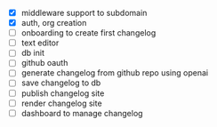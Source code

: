 - [x] middleware support to subdomain
- [x] auth, org creation
- [ ] onboarding to create first changelog
- [ ] text editor
- [ ] db init
- [ ] github oauth
- [ ] generate changelog from github repo using openai
- [ ] save changelog to db
- [ ] publish changelog site
- [ ] render changelog site
- [ ] dashboard to manage changelog
